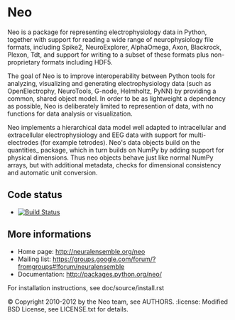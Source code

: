 # Neo

Neo is a package for representing electrophysiology data in Python, together
with support for reading a wide range of neurophysiology file formats, including
Spike2, NeuroExplorer, AlphaOmega, Axon, Blackrock, Plexon, Tdt, and support for
writing to a subset of these formats plus non-proprietary formats including HDF5.

The goal of Neo is to improve interoperability between Python tools for
analyzing, visualizing and generating electrophysiology data (such as
OpenElectrophy, NeuroTools, G-node, Helmholtz, PyNN) by providing a common,
shared object model. In order to be as lightweight a dependency as possible,
Neo is deliberately limited to represention of data, with no functions for data
analysis or visualization.

Neo implements a hierarchical data model well adapted to intracellular and
extracellular electrophysiology and EEG data with support for multi-electrodes
(for example tetrodes). Neo's data objects build on the quantities_ package,
which in turn builds on NumPy by adding support for physical dimensions. Thus
neo objects behave just like normal NumPy arrays, but with additional metadata,
checks for dimensional consistency and automatic unit conversion.

## Code status

* [![Build Status](https://travis-ci.org/NeuralEnsemble/python-neo.png)](https://travis-ci.org/NeuralEnsemble/python-neo)

## More informations

- Home page: http://neuralensemble.org/neo
- Mailing list: https://groups.google.com/forum/?fromgroups#!forum/neuralensemble
- Documentation: http://packages.python.org/neo/

For installation instructions, see doc/source/install.rst

:copyright: Copyright 2010-2012 by the Neo team, see AUTHORS.
:license: Modified BSD License, see LICENSE.txt for details.

